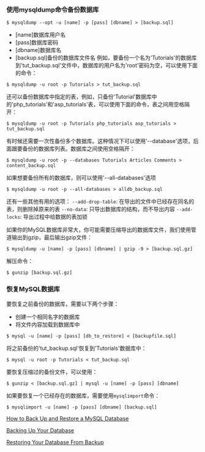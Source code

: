 ### 使用mysqldump命令备份数据库
```shell
$ mysqldump --opt -u [name] -p [pass] [dbname] > [backup.sql]
```
- [name]数据库用户名
- [pass]数据库密码
- [dbname]数据库名
- [backup.sql]备份的数据库文件名
例如，要备份一个名为'Tutorials'的数据库到'tut_backup.sql'文件中，数据库的用户名为'root'密码为空，可以使用下面的命令：
```shell
$ mysqldump -u root -p Tutorials > tut_backup.sql
```
还可以备份数据库中指定的表，例如，只备份'Tutorial'数据库中的'php_tutorials'和'asp_tutorials'表，可以使用下面的命令，表之间用空格隔开：
```shell
$ mysqldump -u root -p Tutorials php_tutorials asp_tutorials > tut_backup.sql
```
有时候还需要一次性备份多个数据库。这种情况下可以使用'--database'选项，后面跟要备份的数据库列表。数据库之间使用空格隔开：
```shell
$ mysqldump -u root -p --databases Tutorials Articles Comments > content_backup.sql
```
如果想要备份所有的数据库，则可以使用'--all-databases'选项
```shell
$ mysqldump -u root -p --all-databases > alldb_backup.sql
```
还有一些其他有用的选项：
`--add-drop-table`: 在导出的文件中已经存在同名的表，则删除掉原来的表
`--no-data`: 只导出数据库的结构，而不导出内容
`--add-locks`: 导出过程中给数据的表加锁

如果你的MySQL数据库非常大，你可能需要压缩导出的数据库文件，我们使用管道输出到gzip，最后输出gzip文件：
```shell
$ mysqldump -u [name] -p [pass] [dbname] | gzip -9 > [backup.sql.gz]
```
解压命令：
```shell
$ gunzip [backup.sql.gz]
```
### 恢复MySQL数据库
要恢复之前备份的数据库，需要以下两个步骤：
- 创建一个相同名字的数据库
- 将文件内容加载到数据库中
```shell
$ mysql -u [name] -p [pass] [db_to_restore] < [backupfile.sql]
```
将之前备份的'tut_backup.sql'恢复到'Tutorials'数据库中：
```shell
$ mysql -u root -p Tutorials < tut_backup.sql
```
要恢复压缩过的备份文件，可以使用：
```shell
$ gunzip < [backup.sql.gz] | mysql -u [name] -p [pass] [dbname]
```
如果要恢复一个已经存在的数据库，需要使用`mysqlimport`命令：
```shell
$ mysqlimport -u [name] -p [pass] [dbname] [backup.sql]
```

[How to Back Up and Restore a MySQL Database](http://webcheatsheet.com/sql/mysql_backup_restore.php)

[Backing Up Your Database](https://codex.wordpress.org/Backing_Up_Your_Database)

[Restoring Your Database From Backup](https://codex.wordpress.org/Restoring_Your_Database_From_Backup)